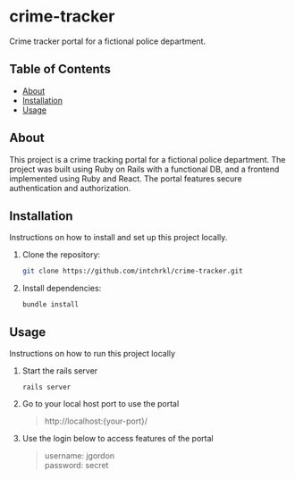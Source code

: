 # crime-tracker
Crime tracker portal for a fictional police department.

## Table of Contents

- [About](#about)
- [Installation](#installation)
- [Usage](#usage)

## About

This project is a crime tracking portal for a fictional police department. The project was built using Ruby on Rails with a functional DB, and a frontend implemented using Ruby and React. The portal features secure authentication and authorization.

## Installation

Instructions on how to install and set up this project locally.

1. Clone the repository:
   ```bash
   git clone https://github.com/intchrkl/crime-tracker.git
   ```
2. Install dependencies:
   ```
   bundle install
   ```

## Usage

Instructions on how to run this project locally

1. Start the rails server
     ```
     rails server
     ```

2. Go to your local host port to use the portal

   > http://localhost:{your-port}/

3. Use the login below to access features of the portal

   > username: jgordon \
   > password: secret

